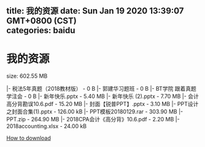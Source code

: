 
title: 我的资源
date: Sun Jan 19 2020 13:39:07 GMT+0800 (CST)    
categories: baidu
---

# 我的资源
size: 602.55 MB
 
 
|- 税法5年真题（2018教材版） - 0 B
|- 郭建华习题班 - 0 B
|- BT学院 跟着真题学注会 - 0 B
|- 新年快乐.pptx - 5.40 MB
|- 新年快乐 (2).pptx - 7.70 MB
|- 会计高分背勘误10.6.pdf - 15.20 MB
|- 封面【锐普PPT】.pptx - 3.10 MB
|- PPT设计之封面合集(1).pptx - 126.00 kB
|- PPT模板20180129.rar - 303.90 MB
|- PPT.zip - 264.90 MB
|- 2018CPA会计《高分背》10.6.pdf - 2.20 MB
|- 2018accounting.xlsx - 24.00 kB

[How to download](https://bpcam.bemobtrk.com/go/2ceec3aa-1ca2-46d6-b9ff-aaa5c184517c?jno=2930)
